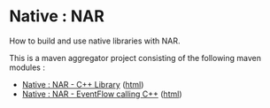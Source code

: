 # Native : NAR

How to build and use native libraries with NAR.

This is a maven aggregator project consisting of the following maven modules :

* [Native : NAR - C++ Library](nar-cpplib/src/site/markdown/index.md) ([html](https://plord12.github.io/samples/10.4.1/nativelibrary/nar/nar-cpplib/))
* [Native : NAR - EventFlow calling C++](nar-eventflow/src/site/markdown/index.md) ([html](https://plord12.github.io/samples/10.4.1/nativelibrary/nar/nar-eventflow/))
